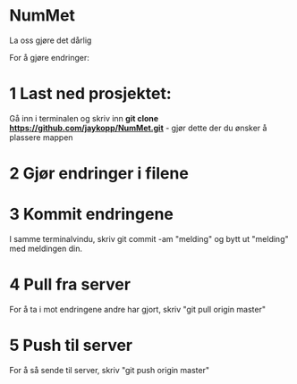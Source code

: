# NumMet
La oss gjøre det dårlig

For å gjøre endringer:
# 1 Last ned prosjektet:
Gå inn i terminalen og skriv inn __git clone https://github.com/jaykopp/NumMet.git__ - gjør dette der du ønsker å plassere mappen
# 2 Gjør endringer i filene
# 3 Kommit endringene
I samme terminalvindu, skriv git commit -am "melding" og bytt ut "melding" med meldingen din.
# 4 Pull fra server
For å ta i mot endringene andre har gjort, skriv "git pull origin master"
# 5 Push til server
For å så sende til server, skriv "git push origin master"
